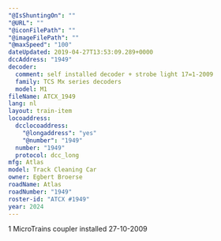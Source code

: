 ```yaml
---
"@IsShuntingOn": ""
"@URL": ""
"@iconFilePath": ""
"@imageFilePath": ""
"@maxSpeed": "100"
dateUpdated: 2019-04-27T13:53:09.289+0000
dccAddress: "1949"
decoder:
  comment: self installed decoder + strobe light 17=1-2009
  family: TCS Mx series decoders
  model: M1
fileName: ATCX_1949
lang: nl
layout: train-item
locoaddress:
  dcclocoaddress:
    "@longaddress": "yes"
    "@number": "1949"
  number: "1949"
  protocol: dcc_long
mfg: Atlas
model: Track Cleaning Car
owner: Egbert Broerse
roadName: Atlas
roadNumber: "1949"
roster-id: "ATCX #1949"
year: 2024
---
```


1 MicroTrains coupler installed 27-10-2009
